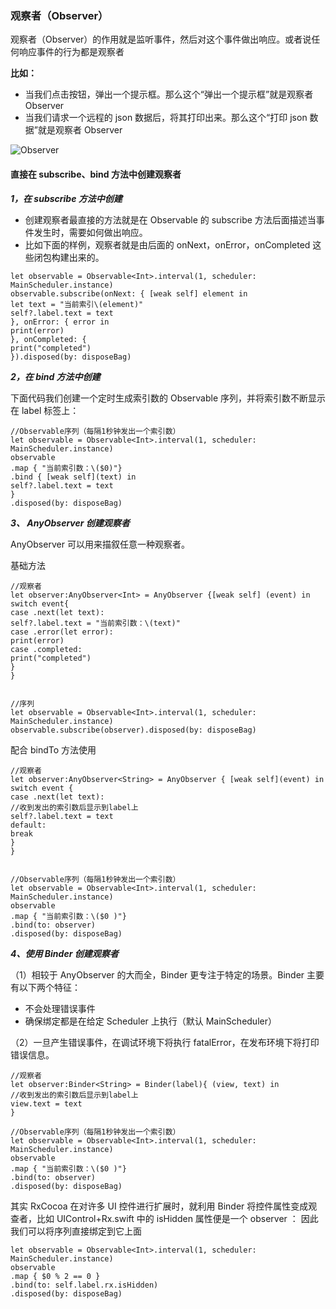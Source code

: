  ### 观察者（Observer）
 观察者（Observer）的作用就是监听事件，然后对这个事件做出响应。或者说任何响应事件的行为都是观察者
 
 **比如：**
 - 当我们点击按钮，弹出一个提示框。那么这个“弹出一个提示框”就是观察者 Observer<Void>
 - 当我们请求一个远程的 json 数据后，将其打印出来。那么这个“打印 json 数据”就是观察者 Observer<JSON>
 
 ![Observer](https://github.com/SunshineBrother/JHBlog/blob/master/RxSwift学习/rxswift图片/Observer.png)



#### 直接在 subscribe、bind 方法中创建观察者

***1，在 subscribe 方法中创建***
- 创建观察者最直接的方法就是在 Observable 的 subscribe 方法后面描述当事件发生时，需要如何做出响应。
- 比如下面的样例，观察者就是由后面的 onNext，onError，onCompleted 这些闭包构建出来的。

```
let observable = Observable<Int>.interval(1, scheduler: MainScheduler.instance)
observable.subscribe(onNext: { [weak self] element in
let text = "当前索引\(element)"
self?.label.text = text
}, onError: { error in
print(error)
}, onCompleted: {
print("completed")
}).disposed(by: disposeBag)

```

***2，在 bind 方法中创建***

下面代码我们创建一个定时生成索引数的 Observable 序列，并将索引数不断显示在 label 标签上：

```
//Observable序列（每隔1秒钟发出一个索引数）
let observable = Observable<Int>.interval(1, scheduler: MainScheduler.instance)
observable
.map { "当前索引数：\($0)"}
.bind { [weak self](text) in
self?.label.text = text
}
.disposed(by: disposeBag)
```

***3、 AnyObserver 创建观察者***

AnyObserver 可以用来描叙任意一种观察者。

基础方法
```
//观察者
let observer:AnyObserver<Int> = AnyObserver {[weak self] (event) in
switch event{
case .next(let text):
self?.label.text = "当前索引数：\(text)"
case .error(let error):
print(error)
case .completed:
print("completed")
}
}


//序列
let observable = Observable<Int>.interval(1, scheduler: MainScheduler.instance)
observable.subscribe(observer).disposed(by: disposeBag)
```
配合 bindTo 方法使用

```
//观察者
let observer:AnyObserver<String> = AnyObserver { [weak self](event) in
switch event {
case .next(let text):
//收到发出的索引数后显示到label上
self?.label.text = text
default:
break
}
}


//Observable序列（每隔1秒钟发出一个索引数）
let observable = Observable<Int>.interval(1, scheduler: MainScheduler.instance)
observable
.map { "当前索引数：\($0 )"}
.bind(to: observer)
.disposed(by: disposeBag)
```

***4、使用 Binder 创建观察者***

（1）相较于 AnyObserver 的大而全，Binder 更专注于特定的场景。Binder 主要有以下两个特征：

- 不会处理错误事件
- 确保绑定都是在给定 Scheduler 上执行（默认 MainScheduler）

（2）一旦产生错误事件，在调试环境下将执行 fatalError，在发布环境下将打印错误信息。

```
//观察者
let observer:Binder<String> = Binder(label){ (view, text) in
//收到发出的索引数后显示到label上
view.text = text
}

//Observable序列（每隔1秒钟发出一个索引数）
let observable = Observable<Int>.interval(1, scheduler: MainScheduler.instance)
observable
.map { "当前索引数：\($0 )"}
.bind(to: observer)
.disposed(by: disposeBag)
```

其实 RxCocoa 在对许多 UI 控件进行扩展时，就利用 Binder 将控件属性变成观查者，比如 UIControl+Rx.swift 中的 isHidden 属性便是一个 observer ：
因此我们可以将序列直接绑定到它上面

```
let observable = Observable<Int>.interval(1, scheduler: MainScheduler.instance)
observable
.map { $0 % 2 == 0 }
.bind(to: self.label.rx.isHidden)
.disposed(by: disposeBag)
```





